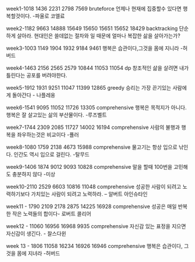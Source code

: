 week1-1018 1436 2231 2798 7569 bruteforce
언제나 현재에 집중할수 있다면 행복할것이다. -파울로 코엘료

week2-1182 9663 14888 15649 15650 15651 15652 18429 backtracking
단순하게 살아라. 현대인은 쓸데없는 절차와 일 때문에 얼마나 복잡한 삶을 살아가는가?

week3-1003 1149 1904 1932 9184 9461
행복은 습관이다,그것을 몸에 지니라 -허버드

week4-1463 2156 2565 2579 10844 11053 11054 dp
창조적인 삶을 살려면 내가 틀린다는 공포를 버려야한다.

week5-1912 1931 9251 11047 11399 12865 greedy
승리는 가장 끈기있는 사람에게 돌아간다 - 나플레옹

week6-1541 9095 11052 11726 13305 comprehensive
행복은 목적지가 아니다. 행복은 잘 살고있는 삶의 부산물이다. -루즈벨트

week7-1744 2309 2085 11727 14002 16194 comprehensive
사람의 불행과 행복을 좌우하는것은 비교이다 -퓰러

week8-1080 1759 2138 4673 15988 comprehensive
물고기는 항상 입으로 낚인다. 인간도 역시 입으로 걸린다. -탈무드

week9-1406 1874 9012 9093 10828 comprehensive
말을 할때 100번을 고민해도 충분하지 않다 -미상

week10-2110 2529 6603 10816 11048 comprehensive
성공한 사람이 되려고 노력하기보다 가치있는 사람이 되려고 노력하라. – 알버트 아인슈타인

week11 - 1790 2109 2178 2875 14225 16928 comprehensive
성공은 매일 반복한 작은 노력들의 합이다- 로버트 콜리어

week12 - 11060 16956 16968 9935 comprehensive
자신감 있는 표정을 지으면 자신감이 생긴다. - 찰스다윈

week 13 - 1806 11058 16234 16926 16946 comprehensive
행복은 습관이다, 그것을 몸에 지녀라 -허버드
